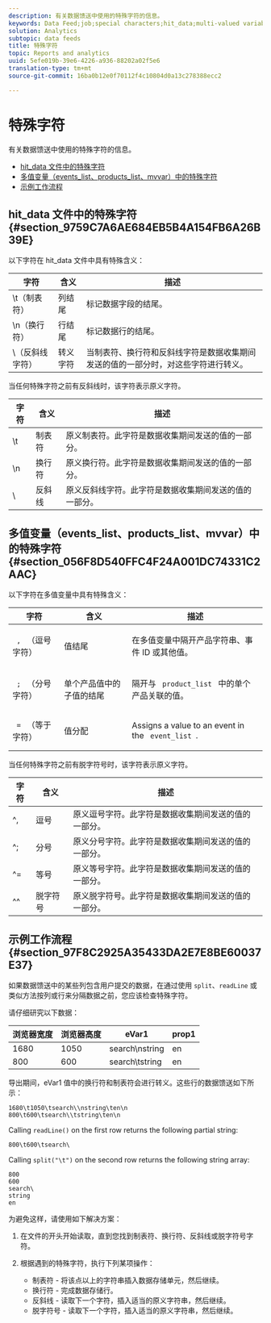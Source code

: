 ```yaml
---
description: 有关数据馈送中使用的特殊字符的信息。
keywords: Data Feed;job;special characters;hit_data;multi-valued variables;events_list;products_list;mvvars
solution: Analytics
subtopic: data feeds
title: 特殊字符
topic: Reports and analytics
uuid: 5efe019b-39e6-4226-a936-88202a02f5e6
translation-type: tm+mt
source-git-commit: 16ba0b12e0f70112f4c10804d0a13c278388ecc2

---
```



# 特殊字符

有关数据馈送中使用的特殊字符的信息。

* [hit_data 文件中的特殊字符](/help/export/analytics-data-feed/c-df-contents/datafeeds-spec-chars.md#section_9759C7A6AE684EB5B4A154FB6A26B39E)
* [多值变量（events_list、products_list、mvvar）中的特殊字符](/help/export/analytics-data-feed/c-df-contents/datafeeds-spec-chars.md#section_056F8D540FFC4F24A001DC74331C2AAC)
* [示例工作流程](/help/export/analytics-data-feed/c-df-contents/datafeeds-spec-chars.md#section_97F8C2925A35433DA2E7E8BE60037E37)

## hit_data 文件中的特殊字符 {#section_9759C7A6AE684EB5B4A154FB6A26B39E}

以下字符在 hit_data 文件中具有特殊含义：

| 字符 | 含义 | 描述 |
|--- |--- |--- |
| \t（制表符） | 列结尾 | 标记数据字段的结尾。 |
| \n（换行符） | 行结尾 | 标记数据行的结尾。 |
| \（反斜线字符） | 转义字符 | 当制表符、换行符和反斜线字符是数据收集期间发送的值的一部分时，对这些字符进行转义。 |

当任何特殊字符之前有反斜线时，该字符表示原义字符。

| 字符 | 含义 | 描述 |
|--- |--- |--- |
| \\t | 制表符 | 原义制表符。此字符是数据收集期间发送的值的一部分。 |
| \\n | 换行符 | 原义换行符。此字符是数据收集期间发送的值的一部分。 |
| \\ | 反斜线 | 原义反斜线字符。此字符是数据收集期间发送的值的一部分。 |

## 多值变量（events_list、products_list、mvvar）中的特殊字符 {#section_056F8D540FFC4F24A001DC74331C2AAC}

以下字符在多值变量中具有特殊含义：

<table id="table_FDA13DE05A784ED4972C2955BD2642C7"> 
 <thead> 
  <tr> 
   <th colname="col1" class="entry"> 字符 </th> 
   <th colname="col02" class="entry"> 含义 </th> 
   <th colname="col2" class="entry"> 描述 </th> 
  </tr> 
 </thead>
 <tbody> 
  <tr> 
   <td colname="col1"> <code> , </code> （逗号字符） </td> 
   <td colname="col02"> 值结尾 </td> 
   <td colname="col2"> <p>在多值变量中隔开产品字符串、事件 ID 或其他值。 </p> </td> 
  </tr> 
  <tr> 
   <td colname="col1"> <code> ; </code> （分号字符） </td> 
   <td colname="col02"> 单个产品值中的子值的结尾 </td> 
   <td colname="col2"> <p>隔开与 <code> product_list </code> 中的单个产品关联的值。 </p> </td> 
  </tr> 
  <tr> 
   <td colname="col1"> <code> = </code> （等于字符） </td> 
   <td colname="col02"> 值分配 </td> 
   <td colname="col2"> <p>Assigns a value to an event in the <code> event_list </code>. </p> </td> 
  </tr> 
 </tbody> 
</table>

当任何特殊字符之前有脱字符号时，该字符表示原义字符。

| 字符 | 含义 | 描述 |
|--- |--- |--- |
| ^, | 逗号 | 原义逗号字符。此字符是数据收集期间发送的值的一部分。 |
| ^; | 分号 | 原义分号字符。此字符是数据收集期间发送的值的一部分。 |
| ^= | 等号 | 原义等号字符。此字符是数据收集期间发送的值的一部分。 |
| ^^ | 脱字符号 | 原义脱字符号。此字符是数据收集期间发送的值的一部分。 |

## 示例工作流程 {#section_97F8C2925A35433DA2E7E8BE60037E37}

如果数据馈送中的某些列包含用户提交的数据，在通过使用 `split`、`readLine` 或类似方法按列或行来分隔数据之前，您应该检查特殊字符。

请仔细研究以下数据：

| 浏览器宽度 | 浏览器高度 | eVar1 | prop1 |
|---|---|---|---|
| 1680 | 1050 | search\nstring | en |
| 800 | 600 | search\tstring | en |

导出期间，eVar1 值中的换行符和制表符会进行转义。这些行的数据馈送如下所示：

```
1680\t1050\tsearch\\nstring\ten\n 
800\t600\tsearch\\tstring\ten\n
```

Calling `readLine()` on the first row returns the following partial string:

```
800\t600\tsearch\
```

Calling `split("\t")` on the second row returns the following string array:

```
800 
600 
search\ 
string 
en
```

为避免这样，请使用如下解决方案：

1. 在文件的开头开始读取，直到您找到制表符、换行符、反斜线或脱字符号字符。
1. 根据遇到的特殊字符，执行下列某项操作：

   * 制表符 - 将该点以上的字符串插入数据存储单元，然后继续。
   * 换行符 - 完成数据存储行。
   * 反斜线 - 读取下一个字符，插入适当的原义字符串，然后继续。
   * 脱字符号 - 读取下一个字符，插入适当的原义字符串，然后继续。

